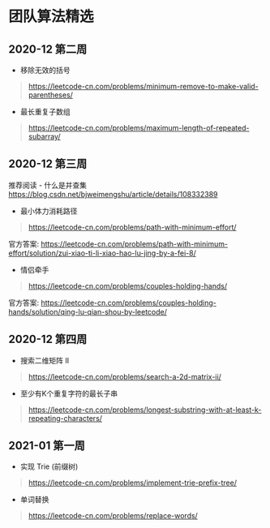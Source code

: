# 团队算法精选  

## 2020-12 第二周
- 移除无效的括号
> https://leetcode-cn.com/problems/minimum-remove-to-make-valid-parentheses/
- 最长重复子数组
> https://leetcode-cn.com/problems/maximum-length-of-repeated-subarray/

## 2020-12 第三周

推荐阅读 - 什么是并查集  
https://blog.csdn.net/bjweimengshu/article/details/108332389

- 最小体力消耗路径
> https://leetcode-cn.com/problems/path-with-minimum-effort/

官方答案: https://leetcode-cn.com/problems/path-with-minimum-effort/solution/zui-xiao-ti-li-xiao-hao-lu-jing-by-a-fei-8/
- 情侣牵手
> https://leetcode-cn.com/problems/couples-holding-hands/

官方答案: https://leetcode-cn.com/problems/couples-holding-hands/solution/qing-lu-qian-shou-by-leetcode/

## 2020-12 第四周
- 搜索二维矩阵 II  
> https://leetcode-cn.com/problems/search-a-2d-matrix-ii/
- 至少有K个重复字符的最长子串  
> https://leetcode-cn.com/problems/longest-substring-with-at-least-k-repeating-characters/

## 2021-01 第一周
- 实现 Trie (前缀树)
> https://leetcode-cn.com/problems/implement-trie-prefix-tree/

- 单词替换
> https://leetcode-cn.com/problems/replace-words/
